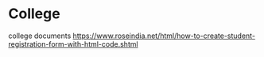 # College
college documents
https://www.roseindia.net/html/how-to-create-student-registration-form-with-html-code.shtml
